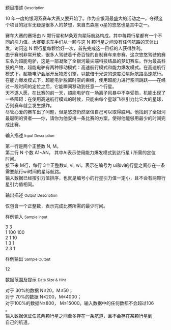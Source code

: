 <div class="panel panel-default">
<div class="area-title">
<span>
题目描述
<small>Description</small>
</span></div>
<div class="panel-body">

<p>10 年一度的银河系赛车大赛又要开始了。作为全银河最盛大的活动之一，夺得这个项目的冠军无疑是很多人的梦想，来自杰森座 α星的悠悠也是其中之一。</p>
<p>赛车大赛的赛场由 N 颗行星和M条双向星际航路构成，其中每颗行星都有一个不同的引力值。大赛要求车手们从一颗与这 N 颗行星之间没有任何航路的天体出发，访问这 N 颗行星每颗恰好一次，首先完成这一目标的人获得胜利。 <br>由于赛制非常开放，很多人驾驶着千奇百怪的自制赛车来参赛。这次悠悠驾驶的赛车名为超能电驴，这是一部凝聚了全银河最尖端科技结晶的梦幻赛车。作为最高科技的产物，超能电驴有两种移动模式：高速航行模式和能力爆发模式。在高速航行模式下，超能电驴会展开反物质引擎，以数倍于光速的速度沿星际航路高速航行。在能力爆发模式下，超能电驴脱离时空的束缚，使用超能力进行空间跳跃——在经过一段时间的定位之后，它能瞬间移动到任意一个行星。 <br>天不遂人愿，在比赛的前一天，超能电驴在一场离子风暴中不幸受损，机能出现了一些障碍：在使用高速航行模式的时候，只能由每个星球飞往引力比它大的星球，否则赛车就会发生爆炸。 <br>尽管心爱的赛车出了问题，但是悠悠仍然坚信自己可以取得胜利。他找到了全银河最聪明的贤者——你，请你为他安排一条比赛的方案，使得他能够用最少的时间完成比赛。</p>

</div>
</div>

<div class="panel panel-default">
<div class="area-title">
<span>
输入描述
<small>Input Description</small>
</span></div>
<div class="panel-body">
<p>第一行是两个正整数 N, M。 <br>第二行 N 个数 A1~AN， 其中Ai表示使用能力爆发模式到达行星 i 所需的定位<br>时间。 <br>接下来 M行，每行 3个正整数ui, vi, wi，表示在编号为 ui和vi的行星之间存在一条需要航行wi时间的星际航路。 <br>输入数据已经按引力值排序，也就是编号小的行星引力值一定小，且不会有两颗行星引力值相同。</p>

</div>
</div>
<div  class="panel panel-default">
<div class="area-title">
<span>
输出描述
<small>Output Description</small>
</span></div>
<div class="panel-body">

<p>仅包含一个正整数，表示完成比赛所需的最少时间。</p>

</div>
</div>


<div class="panel panel-default">
<div class="area-title">
<span>
样例输入
<small>Sample Input</small>
</span></div>
<div class="panel-body">
<p>3 3 <br>1 100 100 <br>2 1 10 <br>1 3 1 <br>2 3 1</p>

</div>
</div>

<div class="panel panel-default">
<div class="area-title">
<span>
样例输出
<small>Sample Output</small>
</span></div>
<div class="panel-body">
<p>12 </p>

</div>
</div>

<div class="panel panel-default">
<div class="area-title">
<span>
数据范围及提示
<small>Data Size & Hint</small>
</span></div>
<div class="panel-body">
<p>对于 30%的数据 N≤20，M≤50； <br>对于 70%的数据 N≤200，M≤4000； <br>对于100%的数据N≤800， M≤15000。输入数据中的任何数都不会超过106<br>。 <br>输入数据保证任意两颗行星之间至多存在一条航道，且不会存在某颗行星到<br>自己的航道。</p>
</div>
</div>